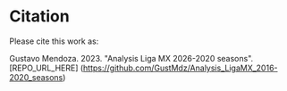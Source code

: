 # Citation

Please cite this work as:

Gustavo Mendoza. 2023. "Analysis Liga MX 2026-2020 seasons". [REPO_URL_HERE] (https://github.com/GustMdz/Analysis_LigaMX_2016-2020_seasons)
